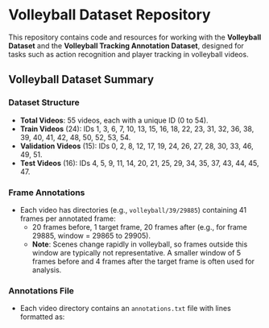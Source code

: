 # Volleyball Dataset Repository

This repository contains code and resources for working with the **Volleyball Dataset** and the **Volleyball Tracking Annotation Dataset**, designed for tasks such as action recognition and player tracking in volleyball videos.

## Volleyball Dataset Summary

### Dataset Structure
- **Total Videos**: 55 videos, each with a unique ID (0 to 54).
- **Train Videos** (24): IDs 1, 3, 6, 7, 10, 13, 15, 16, 18, 22, 23, 31, 32, 36, 38, 39, 40, 41, 42, 48, 50, 52, 53, 54.
- **Validation Videos** (15): IDs 0, 2, 8, 12, 17, 19, 24, 26, 27, 28, 30, 33, 46, 49, 51.
- **Test Videos** (16): IDs 4, 5, 9, 11, 14, 20, 21, 25, 29, 34, 35, 37, 43, 44, 45, 47.

### Frame Annotations
- Each video has directories (e.g., `volleyball/39/29885`) containing 41 frames per annotated frame:
  - 20 frames before, 1 target frame, 20 frames after (e.g., for frame 29885, window = 29865 to 29905).
  - **Note**: Scenes change rapidly in volleyball, so frames outside this window are typically not representative. A smaller window of 5 frames before and 4 frames after the target frame is often used for analysis.

### Annotations File
- Each video directory contains an `annotations.txt` file with lines formatted as:
